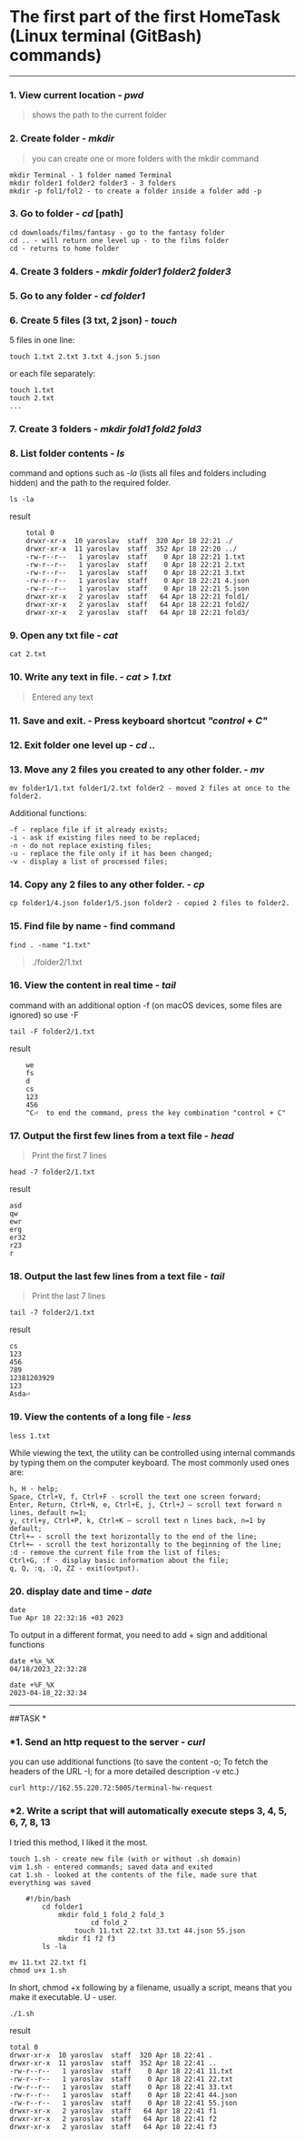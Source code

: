 # The first part of the first HomeTask (Linux terminal (GitBash) commands)
___
### 1. View current location - *pwd*

>shows the path to the current folder

### 2. Create folder - *mkdir*
>you can create one or more folders with the mkdir command

	mkdir Terminal - 1 folder named Terminal
	mkdir folder1 folder2 folder3 - 3 folders
	mkdir -p fol1/fol2 - to create a folder inside a folder add -p
	
### 3. Go to folder - *cd* [path]
    cd downloads/films/fantasy - go to the fantasy folder
    cd .. - will return one level up - to the films folder
    cd - returns to home folder
	
### 4. Create 3 folders - *mkdir folder1 folder2 folder3*

### 5. Go to any folder - *cd folder1*

### 6. Create 5 files (3 txt, 2 json) - *touch*
 
5 files in one line:

	touch 1.txt 2.txt 3.txt 4.json 5.json

or each file separately:    

	touch 1.txt
	touch 2.txt
	...

### 7. Create 3 folders - *mkdir fold1 fold2 fold3*

### 8. List folder contents - *ls*  

command and options such as *-la* (lists all files and folders including hidden) and the path to the required folder.

	ls -la

result

		total 0
		drwxr-xr-x  10 yaroslav  staff  320 Apr 18 22:21 ./
		drwxr-xr-x  11 yaroslav  staff  352 Apr 18 22:20 ../
		-rw-r--r--   1 yaroslav  staff    0 Apr 18 22:21 1.txt
		-rw-r--r--   1 yaroslav  staff    0 Apr 18 22:21 2.txt
		-rw-r--r--   1 yaroslav  staff    0 Apr 18 22:21 3.txt
		-rw-r--r--   1 yaroslav  staff    0 Apr 18 22:21 4.json
		-rw-r--r--   1 yaroslav  staff    0 Apr 18 22:21 5.json
		drwxr-xr-x   2 yaroslav  staff   64 Apr 18 22:21 fold1/
		drwxr-xr-x   2 yaroslav  staff   64 Apr 18 22:21 fold2/
		drwxr-xr-x   2 yaroslav  staff   64 Apr 18 22:21 fold3/

### 9. Open any txt file - *cat*
	cat 2.txt
	
### 10. Write any text in file. - *cat > 1.txt*

>Entered any text
### 11. Save and exit. - Press keyboard shortcut *"control + C"*

### 12. Exit folder one level up - *cd ..*

### 13. Move any 2 files you created to any other folder. - *mv* 
	mv folder1/1.txt folder1/2.txt folder2 - moved 2 files at once to the folder2.

Additional functions:
    
    -f - replace file if it already exists;
    -i - ask if existing files need to be replaced;
    -n - do not replace existing files;
    -u - replace the file only if it has been changed;
    -v - display a list of processed files;
	
### 14. Copy any 2 files to any other folder. - *cp* 
	cp folder1/4.json folder1/5.json folder2 - copied 2 files to folder2.
	
### 15. Find file by name - find command
	find . -name "1.txt"

>	./folder2/1.txt
### 16. View the content in real time - *tail* 
command with an additional option -f (on macOS devices, some files are ignored) so use -F

	tail -F folder2/1.txt

result

        we
        fs
        d
        cs
        123
        456
        ^C⏎  to end the command, press the key combination "control + C"

### 17. Output the first few lines from a text file - *head*
>Print the first 7 lines 
	
	head -7 folder2/1.txt 
       
 result
       
    asd
    qw
    ewr
    erg
    er32
    r23
    r

### 18. Output the last few lines from a text file - *tail*
>Print the last 7 lines 

	tail -7 folder2/1.txt 
         
result

    cs
    123
    456
    789
    12381203929
    123
    Asda⏎    

### 19. View the contents of a long file *- less*

	less 1.txt

While viewing the text, the utility can be controlled using internal 
    commands by typing them on the computer keyboard. 
    The most commonly used ones are:

    h, H - help;
    Space, Ctrl+V, f, Ctrl+F - scroll the text one screen forward;
    Enter, Return, Ctrl+N, e, Ctrl+E, j, Ctrl+J — scroll text forward n lines, default n=1;
    y, ctrl+y, Ctrl+P, k, Ctrl+K — scroll text n lines back, n=1 by default;
    Ctrl+→ - scroll the text horizontally to the end of the line;
    Ctrl+← - scroll the text horizontally to the beginning of the line;
    :d - remove the current file from the list of files;
    Ctrl+G, :f - display basic information about the file;
    q, Q, :q, :Q, ZZ - exit(output).

### 20. display date and time - *date*
    date
    Tue Apr 18 22:32:16 +03 2023
    
 To output in a different format, you need to add + sign and additional functions
   
    date +%x_%X
    04/18/2023_22:32:28

    date +%F_%X
    2023-04-18_22:32:34

___
##TASK *
### *1. Send an http request to the server - *curl*  
you can use additional functions (to save the content -o; To fetch the headers of the URL -I; for a more detailed description -v etc.)

	curl http://162.55.220.72:5005/terminal-hw-request

### *2. Write a script that will automatically execute steps 3, 4, 5, 6, 7, 8, 13
I tried this method, I liked it the most.

	touch 1.sh - create new file (with or without .sh domain)
	vim 1.sh - entered commands; saved data and exited
	cat 1.sh - looked at the contents of the file, made sure that everything was saved

```
	#!/bin/bash
		cd folder1
			mkdir fold_1 fold_2 fold_3
					cd fold_2
				touch 11.txt 22.txt 33.txt 44.json 55.json
			mkdir f1 f2 f3
		ls -la 
```
    mv 11.txt 22.txt f1
    chmod u+x 1.sh 
    
In short, chmod +x following by a filename, usually a script, means that you make it executable. U - user.

	./1.sh 

result

    total 0
    drwxr-xr-x  10 yaroslav  staff  320 Apr 18 22:41 .
    drwxr-xr-x  11 yaroslav  staff  352 Apr 18 22:41 ..
    -rw-r--r--   1 yaroslav  staff    0 Apr 18 22:41 11.txt
    -rw-r--r--   1 yaroslav  staff    0 Apr 18 22:41 22.txt
    -rw-r--r--   1 yaroslav  staff    0 Apr 18 22:41 33.txt
    -rw-r--r--   1 yaroslav  staff    0 Apr 18 22:41 44.json
    -rw-r--r--   1 yaroslav  staff    0 Apr 18 22:41 55.json
    drwxr-xr-x   2 yaroslav  staff   64 Apr 18 22:41 f1
    drwxr-xr-x   2 yaroslav  staff   64 Apr 18 22:41 f2
    drwxr-xr-x   2 yaroslav  staff   64 Apr 18 22:41 f3
    
